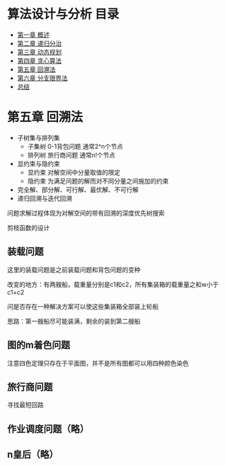 # 算法设计与分析 目录

- [第一章 概述](Chapter1.md)
- [第二章 递归分治](Chapter2.md)
- [第三章 动态规划](Chapter3.md)
- [第四章 贪心算法](Chapter4.md)
- [第五章 回溯法](Chapter5.md)
- [第六章 分支限界法](Chapter6.md)
- [总结](Summary.md)

# 第五章 回溯法

- 子树集与排列集
	- 子集树 0-1背包问题 通常2^n个节点
	- 排列树 旅行商问题 通常n!个节点
- 显约束与隐约束
	- 显约束 对解空间中分量取值的限定
	- 隐约束 为满足问题的解而对不同分量之间施加的约束
- 完全解、部分解、可行解、最优解、不可行解
- 递归回溯与迭代回溯

问题求解过程体现为对解空间的带有回溯的深度优先树搜索

剪枝函数的设计

## 装载问题

这里的装载问题是之前装载问题和背包问题的变种

改变的地方：有两艘船，载重量分别是c1和c2，所有集装箱的载重量之和w小于c1+c2

问是否存在一种解决方案可以使这些集装箱全部装上轮船

思路：第一艘船尽可能装满，剩余的装到第二艘船

## 图的m着色问题

注意四色定理只存在于平面图，并不是所有图都可以用四种颜色染色

## 旅行商问题

寻找最短回路

## 作业调度问题（略）

## n皇后（略）